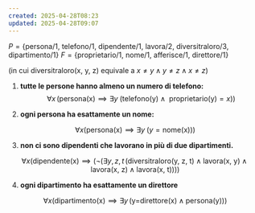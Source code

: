 ```yaml
---
created: 2025-04-28T08:23
updated: 2025-04-28T09:07
---
```

$P=\{ \text{persona/1, telefono/1, dipendente/1, lavora/2, diversitraloro/3, dipartimento/1} \}$
$F=\{ \text{proprietario/1, nome/1, afferisce/1, direttore/1} \}$

(in cui diversitraloro(x, y, z) equivale a $x\neq y\land y\neq z\land x\neq z$)

1) **tutte le persone hanno almeno un numero di telefono:**
$$\forall  x\,(\text{persona(x)}\implies \exists y\;(\text{telefono(y)} \land\text{ proprietario(y)}=x))$$

2) **ogni persona ha esattamente un nome:**

$$\forall x (\text{persona(x)}\implies \exists y \;(y=\text{nome(x)}))$$

3) **non ci sono dipendenti che lavorano in più di due dipartimenti.**
 
$$\forall x(\text{dipendente(x)}\implies(\neg(\exists y,\,z,\,t\,(\text{diversitraloro(y, z, t)}\land\text{lavora(x, y)}\land \text{lavora(x, z)} \land \text{lavora(x, t)})))$$
 
4) **ogni dipartimento ha esattamente un direttore**

$$\forall x(\text{dipartimento(x)}\implies \exists y\,(\text{y=direttore(x)}\land \text{persona(y)}))$$

